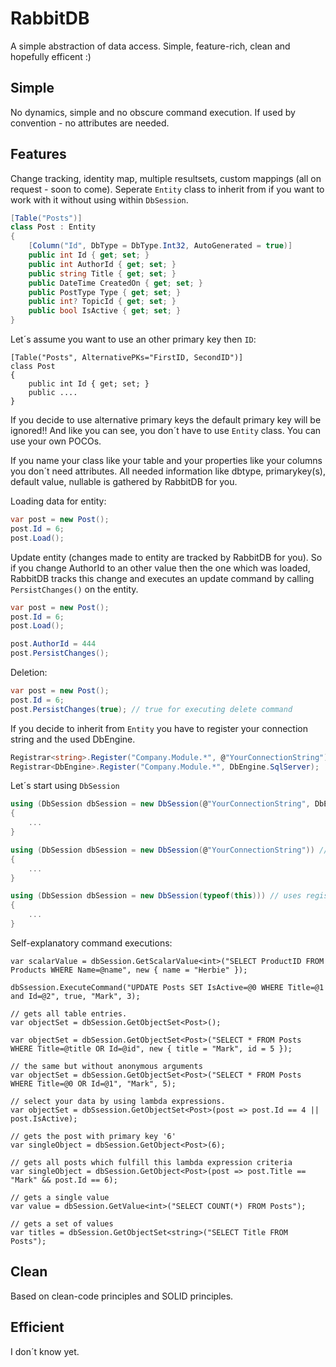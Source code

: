 RabbitDB
========

A simple abstraction of data access. Simple, feature-rich, clean and hopefully efficent :)

Simple
----------

No dynamics, simple and no obscure command execution. 
If used by convention - no attributes are needed.

Features
------------

Change tracking, identity map, multiple resultsets, custom mappings
(all on request - soon to come).
Seperate `Entity` class to inherit from if you want to work with it without using within `DbSession`.

```csharp
[Table("Posts")]
class Post : Entity
{
    [Column("Id", DbType = DbType.Int32, AutoGenerated = true)]
    public int Id { get; set; }
    public int AuthorId { get; set; }
    public string Title { get; set; }
    public DateTime CreatedOn { get; set; }
    public PostType Type { get; set; }
    public int? TopicId { get; set; }
    public bool IsActive { get; set; }
}
```
Let´s assume you want to use an other primary key then `ID`:
```charp
[Table("Posts", AlternativePKs="FirstID, SecondID")]
class Post
{
    public int Id { get; set; }
    public ....
}
```
If you decide to use alternative primary keys the default primary key will be ignored!!
And like you can see, you don´t have to use `Entity` class. You can use your own POCOs.

If you name your class like your table and your properties like your columns you don´t need attributes.
All needed information like dbtype, primarykey(s), default value, nullable is gathered by RabbitDB for you.

Loading data for entity:
```csharp
var post = new Post();
post.Id = 6;
post.Load();
```
Update entity (changes made to entity are tracked by RabbitDB for you). 
So if you change AuthorId to an other value then the one which was loaded, RabbitDB tracks this change and
executes an update command by calling `PersistChanges()` on the entity.
```csharp
var post = new Post();
post.Id = 6;
post.Load();

post.AuthorId = 444
post.PersistChanges();
```

Deletion:
```csharp
var post = new Post();
post.Id = 6;
post.PersistChanges(true); // true for executing delete command
```

If you decide to inherit from `Entity` you have to register your connection string and the used DbEngine.
```csharp
Registrar<string>.Register("Company.Module.*", @"YourConnectionString");
Registrar<DbEngine>.Register("Company.Module.*", DbEngine.SqlServer);
```

Let´s start using `DbSession`
```csharp
using (DbSession dbSession = new DbSession(@"YourConnectionString", DbEngine.MySql))
{
    ...
}

using (DbSession dbSession = new DbSession(@"YourConnectionString")) // SqlServer by default
{
    ...
}

using (DbSession dbSession = new DbSession(typeof(this))) // uses registered connection string and DbEngine for types namespace.
{
    ...
}
```
Self-explanatory command executions:
```charp
var scalarValue = dbSession.GetScalarValue<int>("SELECT ProductID FROM Products WHERE Name=@name", new { name = "Herbie" });

dbSsession.ExecuteCommand("UPDATE Posts SET IsActive=@0 WHERE Title=@1 and Id=@2", true, "Mark", 3);

// gets all table entries.
var objectSet = dbSession.GetObjectSet<Post>();

var objectSet = dbSession.GetObjectSet<Post>("SELECT * FROM Posts WHERE Title=@title OR Id=@id", new { title = "Mark", id = 5 });

// the same but without anonymous arguments
var objectSet = dbSession.GetObjectSet<Post>("SELECT * FROM Posts WHERE Title=@0 OR Id=@1", "Mark", 5);

// select your data by using lambda expressions.
var objectSet = dbSsession.GetObjectSet<Post>(post => post.Id == 4 || post.IsActive);
 
// gets the post with primary key '6'
var singleObject = dbSession.GetObject<Post>(6);

// gets all posts which fulfill this lambda expression criteria
var singleObject = dbSession.GetObject<Post>(post => post.Title == "Mark" && post.Id == 6); 

// gets a single value
var value = dbSession.GetValue<int>("SELECT COUNT(*) FROM Posts");

// gets a set of values
var titles = dbSession.GetObjectSet<string>("SELECT Title FROM Posts");
```

Clean
-----

Based on clean-code principles and SOLID principles.

Efficient
---------

I don´t know yet.
